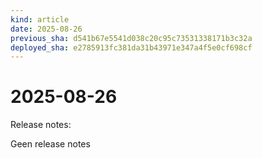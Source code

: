 ```yaml
---
kind: article
date: 2025-08-26
previous_sha: d541b67e5541d038c20c95c73531338171b3c32a
deployed_sha: e2785913fc381da31b43971e347a4f5e0cf698cf
---
```


# 2025-08-26

Release notes:

Geen release notes
